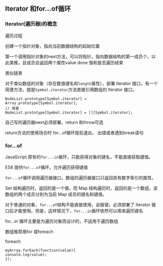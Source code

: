 ## Iterator 和for...of循环

### Iterator(遍历器)的概念

遍历过程

创建一个指针对象，指向当前数据结构的起始位置

第一个调用指针对象的next方法，可以将指针，指向数据结构的第一成员个，以此类推，且成员会返回两个属性value done  值和是否遍历结束

类似链表



对于类似数组的对象（存在数值键名和`length`属性），部署 Iterator 接口，有一个简便方法，就是`Symbol.iterator`方法直接引用数组的 Iterator 接口。

```
NodeList.prototype[Symbol.iterator] = Array.prototype[Symbol.iterator];
// 或者
NodeList.prototype[Symbol.iterator] = [][Symbol.iterator];

```

自己写的遍历器next必须部署，return 和throw可选

return方法的使用场合时 for...of循环提前退出， 出错或者遇到break语句



### for...of

JavaScript 原有的`for...in`循环，只能获得对象的键名，不能直接获取键值。

ES6 提供`for...of`循环，允许遍历获得键值

`for...of`循环调用遍历器接口，数组的遍历器接口只返回具有数字索引的属性。

Set 结构遍历时，返回的是一个值，而 Map 结构遍历时，返回的是一个数组，该数组的两个成员分别为当前 Map 成员的键名和键值。

对于普通的对象，`for...of`结构不能直接使用，会报错，必须部署了 Iterator 接口后才能使用。但是，这样情况下，`for...in`循环依然可以用来遍历键名

for...in`循环主要是为遍历对象而设计的，不适用于遍历数组

数组推荐用for 或foreach

foreach

```
myArray.forEach(function(value){
console.log(value);
});
```

